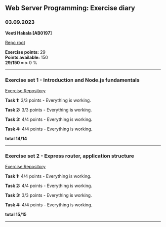 
## Web Server Programming: Exercise diary

### 03.09.2023

**Veeti Hakala [AB0197]**  

[Repo root](https://gitlab.labranet.jamk.fi/web-server-programming/exercises)

**Exercise points:** 29  
**Points available:** 150  
**29/150 = >** 0 %

-----------------

### Exercise set 1 - Introduction and Node.js fundamentals

[Exercise Repository](https://gitlab.labranet.jamk.fi/web-server-programming/exercises/-/tree/master/Exercise%20set%201%20-%20Intro%2C%20Node%20and%20npm%2C%20tools%2C%20Express%20fundamentals)

**Task 1:** 3/3 points - Everything is working.

**Task 2:** 3/3 points - Everything is working.

**Task 3:** 4/4 points - Everything is working.

**Task 4:** 4/4 points - Everything is working.

**total 14/14**

------------------

### Exercise set 2 - Express router, application structure

[Exercise Repository](https://gitlab.labranet.jamk.fi/web-server-programming/exercises/-/tree/master/Exercise%20set%202%20-%20Express%20router%2C%20application%20structure)

**Task 1:** 4/4 points - Everything is working.

**Task 2:** 4/4 points - Everything is working.

**Task 3:** 3/3 points - Everything is working.

**Task 4:** 4/4 points - Everything is working.

**total 15/15**

------------------
